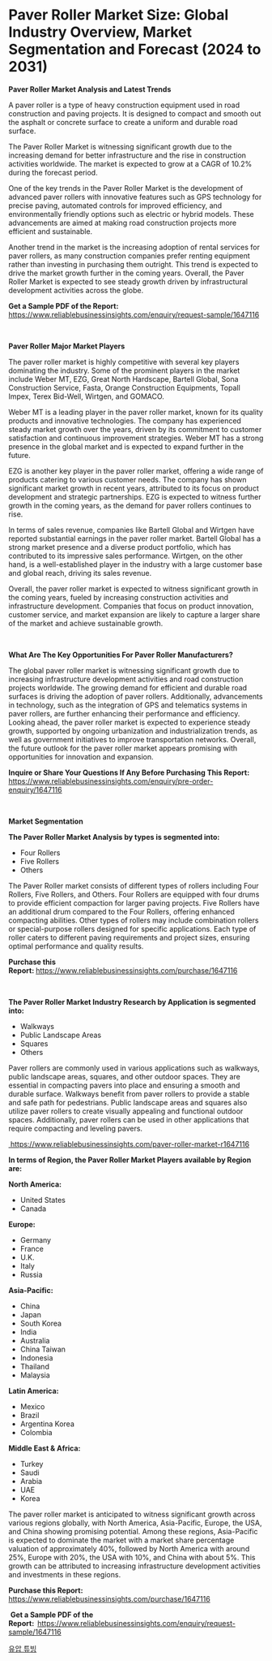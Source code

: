 <p><h1>Paver Roller Market Size: Global Industry Overview, Market Segmentation and Forecast (2024 to 2031)</h1></p><p><strong>Paver Roller Market Analysis and Latest Trends</strong></p>
<p><p>A paver roller is a type of heavy construction equipment used in road construction and paving projects. It is designed to compact and smooth out the asphalt or concrete surface to create a uniform and durable road surface.</p><p>The Paver Roller Market is witnessing significant growth due to the increasing demand for better infrastructure and the rise in construction activities worldwide. The market is expected to grow at a CAGR of 10.2% during the forecast period.</p><p>One of the key trends in the Paver Roller Market is the development of advanced paver rollers with innovative features such as GPS technology for precise paving, automated controls for improved efficiency, and environmentally friendly options such as electric or hybrid models. These advancements are aimed at making road construction projects more efficient and sustainable.</p><p>Another trend in the market is the increasing adoption of rental services for paver rollers, as many construction companies prefer renting equipment rather than investing in purchasing them outright. This trend is expected to drive the market growth further in the coming years. Overall, the Paver Roller Market is expected to see steady growth driven by infrastructural development activities across the globe.</p></p>
<p><strong>Get a Sample PDF of the Report:&nbsp;</strong> <a href="https://www.reliablebusinessinsights.com/enquiry/request-sample/1647116">https://www.reliablebusinessinsights.com/enquiry/request-sample/1647116</a></p>
<p>&nbsp;</p>
<p><strong>Paver Roller Major Market Players</strong></p>
<p><p>The paver roller market is highly competitive with several key players dominating the industry. Some of the prominent players in the market include Weber MT, EZG, Great North Hardscape, Bartell Global, Sona Construction Service, Fasta, Orange Construction Equipments, Topall Impex, Terex Bid-Well, Wirtgen, and GOMACO.</p><p>Weber MT is a leading player in the paver roller market, known for its quality products and innovative technologies. The company has experienced steady market growth over the years, driven by its commitment to customer satisfaction and continuous improvement strategies. Weber MT has a strong presence in the global market and is expected to expand further in the future.</p><p>EZG is another key player in the paver roller market, offering a wide range of products catering to various customer needs. The company has shown significant market growth in recent years, attributed to its focus on product development and strategic partnerships. EZG is expected to witness further growth in the coming years, as the demand for paver rollers continues to rise.</p><p>In terms of sales revenue, companies like Bartell Global and Wirtgen have reported substantial earnings in the paver roller market. Bartell Global has a strong market presence and a diverse product portfolio, which has contributed to its impressive sales performance. Wirtgen, on the other hand, is a well-established player in the industry with a large customer base and global reach, driving its sales revenue.</p><p>Overall, the paver roller market is expected to witness significant growth in the coming years, fueled by increasing construction activities and infrastructure development. Companies that focus on product innovation, customer service, and market expansion are likely to capture a larger share of the market and achieve sustainable growth.</p></p>
<p>&nbsp;</p>
<p><strong>What Are The Key Opportunities For Paver Roller Manufacturers?</strong></p>
<p><p>The global paver roller market is witnessing significant growth due to increasing infrastructure development activities and road construction projects worldwide. The growing demand for efficient and durable road surfaces is driving the adoption of paver rollers. Additionally, advancements in technology, such as the integration of GPS and telematics systems in paver rollers, are further enhancing their performance and efficiency. Looking ahead, the paver roller market is expected to experience steady growth, supported by ongoing urbanization and industrialization trends, as well as government initiatives to improve transportation networks. Overall, the future outlook for the paver roller market appears promising with opportunities for innovation and expansion.</p></p>
<p><strong>Inquire or Share Your Questions If Any Before Purchasing This Report:</strong> <a href="https://www.reliablebusinessinsights.com/enquiry/pre-order-enquiry/1647116">https://www.reliablebusinessinsights.com/enquiry/pre-order-enquiry/1647116</a></p>
<p>&nbsp;</p>
<p><strong>Market Segmentation</strong></p>
<p><strong>The Paver Roller Market Analysis by types is segmented into:</strong></p>
<p><ul><li>Four Rollers</li><li>Five Rollers</li><li>Others</li></ul></p>
<p><p>The Paver Roller market consists of different types of rollers including Four Rollers, Five Rollers, and Others. Four Rollers are equipped with four drums to provide efficient compaction for larger paving projects. Five Rollers have an additional drum compared to the Four Rollers, offering enhanced compacting abilities. Other types of rollers may include combination rollers or special-purpose rollers designed for specific applications. Each type of roller caters to different paving requirements and project sizes, ensuring optimal performance and quality results.</p></p>
<p><strong>Purchase this Report:&nbsp;</strong><a href="https://www.reliablebusinessinsights.com/purchase/1647116">https://www.reliablebusinessinsights.com/purchase/1647116</a></p>
<p>&nbsp;</p>
<p><strong>The Paver Roller Market Industry Research by Application is segmented into:</strong></p>
<p><ul><li>Walkways</li><li>Public Landscape Areas</li><li>Squares</li><li>Others</li></ul></p>
<p><p>Paver rollers are commonly used in various applications such as walkways, public landscape areas, squares, and other outdoor spaces. They are essential in compacting pavers into place and ensuring a smooth and durable surface. Walkways benefit from paver rollers to provide a stable and safe path for pedestrians. Public landscape areas and squares also utilize paver rollers to create visually appealing and functional outdoor spaces. Additionally, paver rollers can be used in other applications that require compacting and leveling pavers.</p></p>
<p><a href="https://www.reliablebusinessinsights.com/paver-roller-market-r1647116">&nbsp;https://www.reliablebusinessinsights.com/paver-roller-market-r1647116</a></p>
<p><strong>In terms of Region, the Paver Roller Market Players available by Region are:</strong></p>
<p>
    <p> <strong> North America: </strong>
        <ul>
            <li>United States</li>
            <li>Canada</li>
        </ul>
        </p> 
    <p> <strong> Europe: </strong>
        <ul>
            <li>Germany</li>
            <li>France</li>
            <li>U.K.</li>
            <li>Italy</li>
            <li>Russia</li>
        </ul>
        </p> 
    <p> <strong> Asia-Pacific: </strong>
        <ul>
            <li>China</li>
            <li>Japan</li>
            <li>South Korea</li>
            <li>India</li>
            <li>Australia</li>
            <li>China Taiwan</li>
            <li>Indonesia</li>
            <li>Thailand</li>
            <li>Malaysia</li>
        </ul>
        </p> 
    <p> <strong> Latin America: </strong>
        <ul>
            <li>Mexico</li>
            <li>Brazil</li>
            <li>Argentina Korea</li>
            <li>Colombia</li>
        </ul>
        </p> 
    <p> <strong> Middle East & Africa: </strong>
        <ul>
            <li>Turkey</li>
            <li>Saudi</li>
            <li>Arabia</li>
            <li>UAE</li>
            <li>Korea</li>
        </ul>
    </p>
    </p>
<p><p>The paver roller market is anticipated to witness significant growth across various regions globally, with North America, Asia-Pacific, Europe, the USA, and China showing promising potential. Among these regions, Asia-Pacific is expected to dominate the market with a market share percentage valuation of approximately 40%, followed by North America with around 25%, Europe with 20%, the USA with 10%, and China with about 5%. This growth can be attributed to increasing infrastructure development activities and investments in these regions.</p></p>
<p><strong>Purchase this Report: </strong><a href="https://www.reliablebusinessinsights.com/purchase/1647116">https://www.reliablebusinessinsights.com/purchase/1647116</a></p>
<p>&nbsp;<strong>Get a Sample PDF of the Report:&nbsp;&nbsp;</strong><a href="https://www.reliablebusinessinsights.com/enquiry/request-sample/1647116">https://www.reliablebusinessinsights.com/enquiry/request-sample/1647116</a></p>
<p><strong></strong></p>
<p><p><a href="https://github.com/wallacBahrtyinger567686/Market-Research-Report-List-3/blob/main/659840068898.md">유압 튜빙</a></p></p>